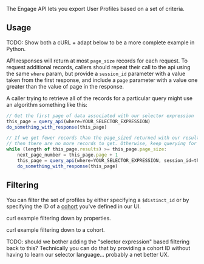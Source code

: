 The Engage API lets you export User Profiles based on a set of criteria.



## Usage
TODO: Show both a cURL + adapt below to be a more complete example in Python.

API responses will return at most `page_size` records for each request. To request additional records, callers should repeat their call to the api using the same `where` param, but provide a `session_id` parameter with a value taken from the first response, and include a `page` parameter with a value one greater than the value of page in the response.

A caller trying to retrieve all of the records for a particular query might use an algorithm something like this:

```javascript
// Get the first page of data associated with our selector expression
this_page = query_api(where=YOUR_SELECTOR_EXPRESSION)
do_something_with_response(this_page)

// If we get fewer records than the page_sized returned with our results,
// then there are no more records to get. Otherwise, keep querying for additional pages.
while (length of this_page.results) >= this_page.page_size:
    next_page_number = this_page.page + 1
    this_page = query_api(where=YOUR_SELECTOR_EXPRESSION, session_id=this_page.session_id, page=next_page_number)
    do_something_with_response(this_page)
```

## Filtering
You can filter the set of profiles by either specifying a `$distinct_id` or by specifying the ID of a [cohort](/docs/analysis/advanced/cohort) you've defined in our UI.

curl example filtering down by properties.

curl example filtering down to a cohort.

TODO: should we bother adding the "selector expression" based filtering back to this? Technically you can do that by providing a cohort ID without having to learn our selector language... probably a net better UX.
